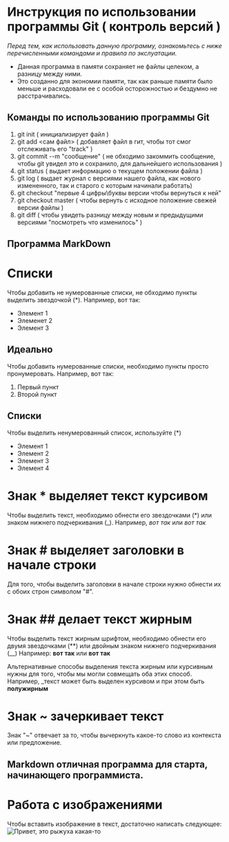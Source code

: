 # Инструкция по использовании программы Git ( контроль версий )

*Перед тем, как использовать данную программу, ознакомьтесь с ниже перечисленными командами и правила по экслуатации.*

* Данная программа в памяти сохраняет не файлы целеком, а разницу между ними.
* Это созданно для экономии памяти, так как раньше памяти было меньше и расходовали ее с особой осторожностью и бездумно не расстрачивались. 

## Команды по использованию программы Git ##
1. git init ( инициализирует файл )
2. git add <сам файл> ( добавляет файл в гит, чтобы тот смог отслеживать его "track" )
3. git commit --m "сообщение" ( не обходимо закоммить сообщение, чтобы git увидел это и сохранило, для дальнейшего использования )
4. git status ( выдает информацию о текущем положении файла )
5. git log ( выдает журнал с версиями нашего файла, как нового измененного, так и старого с которым начинали работать)
6. git checkout "первые 4 цифры\буквы версии чтобы вернуться к ней"
7. git checkout master ( чтобы вернуть с исходное положение свежей версии файлы )
8. git diff ( чтобы увидеть разницу между новым и предыдущими версиями "посмотреть что изменилось" )

## Программа MarkDown ##

# Списки

Чтобы добавить не нумерованные списки, не обходимо пункты выделить звездочкой (*).
Например, вот так:
* Элемент 1
* Элеменет 2
* Элемент 3
## Идеально

Чтобы добавить нумерованные списки, необходимо пункты просто пронумеровать.
Например, вот так:
1. Первый пункт
2. Второй пункт 


## Списки
Чтобы выделить ненумерованный список, используйте (*)
* Элемент 1
* Элемент 2
* Элемент 3
* Элемент 4

# Знак * выделяет текст курсивом

Чтобы выделить текст, необходимо обнести его звездочками (*) или знаком нижнего подчеркивания (_). 
Например, *вот так* или _вот так_

# Знак # выделяет заголовки в начале строки 

Для того, чтобы выделить заголовки в начале строки нужно обнести их с обоих строн символом "#".

# Знак ## делает текст жирным

Чтобы выделить текст жирным шрифтом, необходимо обнести его двумя звездочками (**) или двойным знаком нижнего подчеркивания (__)
Например: **вот так** или __вот так__

Альтернативные способы выделения текста жирным или курсивным нужны для того, чтобы мы могли совмещать оба этих способ. Например, _текст может быть выделен курсивом и при этом быть **полужирным**
# Знак ~ зачеркивает текст  
 
 Знак "~" отвечает за то, чтобы вычеркнуть какое-то слово из контекста или предложение.

 ## Markdown отличная программа для старта, начинающего программиста. ##


# Работа с изображениями

Чтобы вставить изображение в текст, достаточно написать следующее:
![Привет, это рыжуха какая-то](973d7030dac15f10272464d310deaaa7.png)